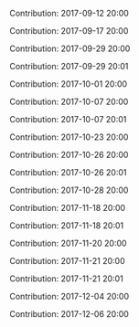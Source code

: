 Contribution: 2017-09-12 20:00

Contribution: 2017-09-17 20:00

Contribution: 2017-09-29 20:00

Contribution: 2017-09-29 20:01

Contribution: 2017-10-01 20:00

Contribution: 2017-10-07 20:00

Contribution: 2017-10-07 20:01

Contribution: 2017-10-23 20:00

Contribution: 2017-10-26 20:00

Contribution: 2017-10-26 20:01

Contribution: 2017-10-28 20:00

Contribution: 2017-11-18 20:00

Contribution: 2017-11-18 20:01

Contribution: 2017-11-20 20:00

Contribution: 2017-11-21 20:00

Contribution: 2017-11-21 20:01

Contribution: 2017-12-04 20:00

Contribution: 2017-12-06 20:00

